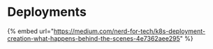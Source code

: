 # Deployments

{% embed url="https://medium.com/nerd-for-tech/k8s-deployment-creation-what-happens-behind-the-scenes-4e7362aee295" %}
